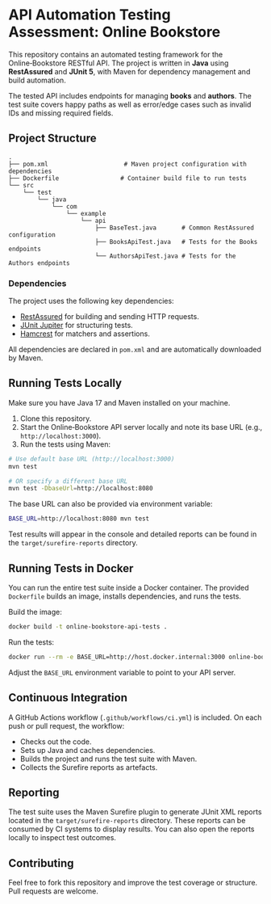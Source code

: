 # API Automation Testing Assessment: Online Bookstore

This repository contains an automated testing framework for the Online‑Bookstore RESTful API. The project is written in **Java** using **RestAssured** and **JUnit 5**, with Maven for dependency management and build automation.

The tested API includes endpoints for managing **books** and **authors**. The test suite covers happy paths as well as error/edge cases such as invalid IDs and missing required fields.

## Project Structure

```
.
├── pom.xml                     # Maven project configuration with dependencies
├── Dockerfile                 # Container build file to run tests
└── src
    └── test
        └── java
            └── com
                └── example
                    └── api
                        ├── BaseTest.java       # Common RestAssured configuration
                        ├── BooksApiTest.java   # Tests for the Books endpoints
                        └── AuthorsApiTest.java # Tests for the Authors endpoints
```

### Dependencies

The project uses the following key dependencies:

- [RestAssured](https://rest-assured.io/) for building and sending HTTP requests.
- [JUnit Jupiter](https://junit.org/junit5/) for structuring tests.
- [Hamcrest](https://hamcrest.org/) for matchers and assertions.

All dependencies are declared in `pom.xml` and are automatically downloaded by Maven.

## Running Tests Locally

Make sure you have Java 17 and Maven installed on your machine.

1. Clone this repository.
2. Start the Online‑Bookstore API server locally and note its base URL (e.g., `http://localhost:3000`).
3. Run the tests using Maven:

```sh
# Use default base URL (http://localhost:3000)
mvn test

# OR specify a different base URL
mvn test -DbaseUrl=http://localhost:8080
```

The base URL can also be provided via environment variable:

```sh
BASE_URL=http://localhost:8080 mvn test
```

Test results will appear in the console and detailed reports can be found in the `target/surefire-reports` directory.

## Running Tests in Docker

You can run the entire test suite inside a Docker container. The provided `Dockerfile` builds an image, installs dependencies, and runs the tests.

Build the image:

```sh
docker build -t online-bookstore-api-tests .
```

Run the tests:

```sh
docker run --rm -e BASE_URL=http://host.docker.internal:3000 online-bookstore-api-tests
```

Adjust the `BASE_URL` environment variable to point to your API server.

## Continuous Integration

A GitHub Actions workflow (`.github/workflows/ci.yml`) is included. On each push or pull request, the workflow:

- Checks out the code.
- Sets up Java and caches dependencies.
- Builds the project and runs the test suite with Maven.
- Collects the Surefire reports as artefacts.

## Reporting

The test suite uses the Maven Surefire plugin to generate JUnit XML reports located in the `target/surefire-reports` directory. These reports can be consumed by CI systems to display results. You can also open the reports locally to inspect test outcomes.

## Contributing

Feel free to fork this repository and improve the test coverage or structure. Pull requests are welcome.
